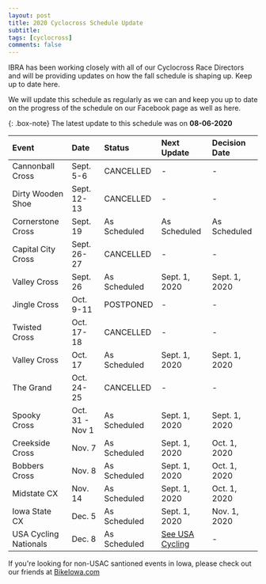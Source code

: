 ```yaml
---
layout: post
title: 2020 Cyclocross Schedule Update
subtitle: 
tags: [cyclocross]
comments: false
---
```


IBRA has been working closely with all of our Cyclocross Race Directors and will be providing updates on how the fall schedule is shaping up. Keep up to date here.

We will update this schedule as regularly as we can and keep you up to date on the progress of the schedule on our Facebook page as well as here.

{: .box-note}
The latest update to this schedule was on **08-06-2020**

|Event	|Date	|Status	|Next Update	|Decision Date|
| :------ |:--- | :--- |:--- |:--- |
|Cannonball Cross	|Sept. 5-6|	CANCELLED|	-	|-|
|Dirty Wooden Shoe	|Sept. 12-13|	CANCELLED|	-	|-|
|Cornerstone Cross	|Sept. 19|	As Scheduled|	As Scheduled|	As Scheduled|
|Capital City Cross	|Sept. 26-27|	CANCELLED|	-	|-|
|Valley Cross	|Sept. 26|	As Scheduled	|Sept. 1, 2020	|Sept. 1, 2020|
|Jingle Cross	|Oct. 9-11|	POSTPONED	|-	|-|
|Twisted Cross	|Oct. 17-18|	CANCELLED	|-	|-|
|Valley Cross	|Oct. 17|	As Scheduled	|Sept. 1, 2020	|Sept. 1, 2020|
|The Grand	|Oct. 24-25|	CANCELLED|	-	|- |
|Spooky Cross	|Oct. 31 - Nov 1|	As Scheduled|	Sept. 1, 2020	|Sept. 1, 2020|
|Creekside Cross	|Nov. 7|	As Scheduled	|Sept. 1, 2020	|Oct. 1, 2020|
|Bobbers Cross	|Nov. 8|	As Scheduled|	Sept. 1, 2020	|Oct. 1, 2020|
|Midstate CX	|Nov. 14|	As Scheduled|Sept. 1, 2020	|Oct. 1, 2020|
|Iowa State CX	|Dec. 5|	As Scheduled|Sept. 1, 2020	|Nov. 1, 2020|
|USA Cycling Nationals	|Dec. 8|	As Scheduled| [See USA Cycling](https://usacycling.org/events/national-championships/2020-usa-cycling-cyclocross-national-championships) | - |

If you're looking for non-USAC santioned events in Iowa, please check out our friends at [BikeIowa.com](http://bikeiowa.com)
